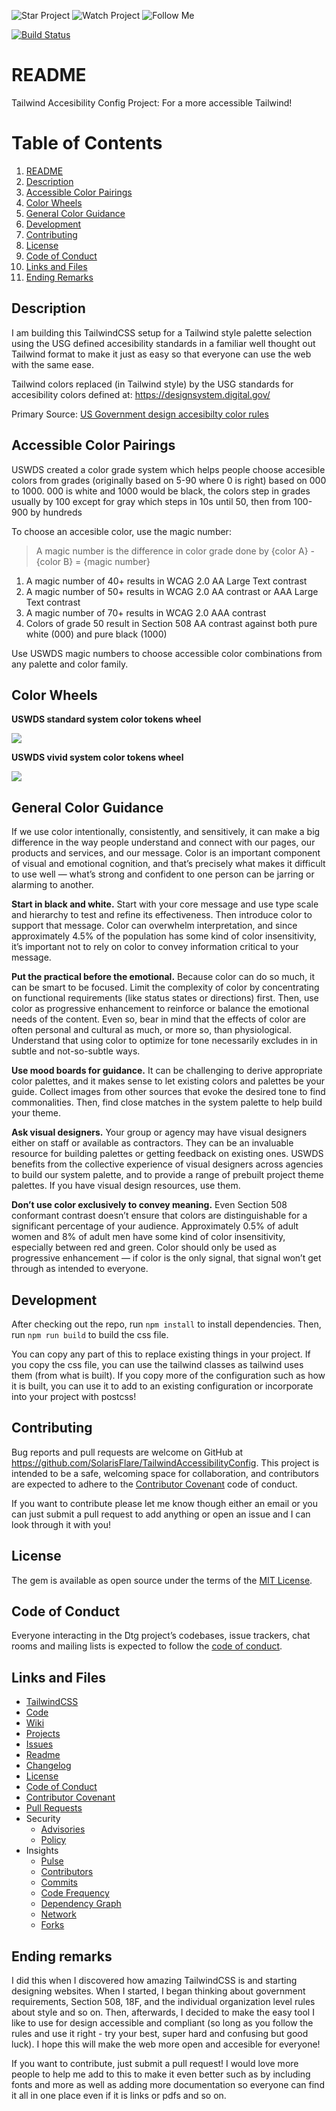 ![Star Project](https://img.shields.io/github/stars/SolarisFlare/dtg.svg?style=social)
![Watch Project](https://img.shields.io/github/watchers/SolarisFlare/dtg.svg?style=social)
![Follow Me](https://img.shields.io/github/followers/SolarisFlare.svg?style=social)

[![Build Status](https://travis-ci.org/SolarisFlare/TailwindAccessibilityConfig.svg?branch=master)](https://travis-ci.org/SolarisFlare/TailwindAccessibilityConfig)

# README

Tailwind Accesibility Config Project: For a more accessible Tailwind!

# Table of Contents

1. [README](#readme)
2. [Description](#description)
3. [Accessible Color Pairings](#accessible-color-pairings)
4. [Color Wheels](#color-wheels)
5. [General Color Guidance](#general-color-guidance)
6. [Development](#development)
7. [Contributing](#contributing)
8. [License](#license)
9. [Code of Conduct](#code-of-conduct)
10. [Links and Files](#links-and-files)
11. [Ending Remarks](#ending-remarks)

## Description

I am building this TailwindCSS setup for a Tailwind style palette selection using the USG defined accesibility standards in a familiar well thought out Tailwind format to make it just as easy so that everyone can use the web with the same ease.

Tailwind colors replaced (in Tailwind style) by the USG standards for accesibility colors defined at: https://designsystem.digital.gov/

Primary Source: [US Government design accesibilty color rules](https://designsystem.digital.gov/design-tokens/color/overview/)

## Accessible Color Pairings

USWDS created a color grade system which helps people choose accesible colors from grades (originally based on 5-90 where 0 is right) based on 000 to 1000. 000 is white and 1000 would be black, the colors step in grades usually by 100 except for gray which steps in 10s until 50, then from 100-900 by hundreds

To choose an accesible color, use the magic number:

> A magic number is the difference in color grade done by {color A} - {color B} = {magic number}

1. A magic number of 40+ results in WCAG 2.0 AA Large Text contrast
2. A magic number of 50+ results in WCAG 2.0 AA contrast or AAA Large Text contrast
3. A magic number of 70+ results in WCAG 2.0 AAA contrast
4. Colors of grade 50 result in Section 508 AA contrast against both pure white (000) and pure black (1000)

Use USWDS magic numbers to choose accessible color combinations from any palette and color family.
 
## Color Wheels

**USWDS standard system color tokens wheel**

![](uswds-standard-color-wheel.jpg)

**USWDS vivid system color tokens wheel**

![](uswds-vivid-color-wheel.jpg)


## General Color Guidance

If we use color intentionally, consistently, and sensitively, it can make a big difference in the way people understand and connect with our pages, our products and services, and our message. Color is an important component of visual and emotional cognition, and that’s precisely what makes it difficult to use well — what’s strong and confident to one person can be jarring or alarming to another.

**Start in black and white.** Start with your core message and use type scale and hierarchy to test and refine its effectiveness. Then introduce color to support that message. Color can overwhelm interpretation, and since approximately 4.5% of the population has some kind of color insensitivity, it’s important not to rely on color to convey information critical to your message.

**Put the practical before the emotional.** Because color can do so much, it can be smart to be focused. Limit the complexity of color by concentrating on functional requirements (like status states or directions) first. Then, use color as progressive enhancement to reinforce or balance the emotional needs of the content. Even so, bear in mind that the effects of color are often personal and cultural as much, or more so, than physiological. Understand that using color to optimize for tone necessarily excludes in in subtle and not-so-subtle ways.

**Use mood boards for guidance.** It can be challenging to derive appropriate color palettes, and it makes sense to let existing colors and palettes be your guide. Collect images from other sources that evoke the desired tone to find commonalities. Then, find close matches in the system palette to help build your theme.

**Ask visual designers.** Your group or agency may have visual designers either on staff or available as contractors. They can be an invaluable resource for building palettes or getting feedback on existing ones. USWDS benefits from the collective experience of visual designers across agencies to build our system palette, and to provide a range of prebuilt project theme palettes. If you have visual design resources, use them.

**Don’t use color exclusively to convey meaning.** Even Section 508 conformant contrast doesn’t ensure that colors are distinguishable for a significant percentage of your audience. Approximately 0.5% of adult women and 8% of adult men have some kind of color insensitivity, especially between red and green. Color should only be used as progressive enhancement — if color is the only signal, that signal won’t get through as intended to everyone.

## Development

After checking out the repo, run `npm install` to install dependencies. Then, run `npm run build` to build the css file.

You can copy any part of this to replace existing things in your project.  If you copy the css file, you can use the tailwind classes as tailwind uses them (from what is built).  If you copy more of the configuration such as how it is built, you can use it to add to an existing configuration or incorporate into your project with postcss!

## Contributing

Bug reports and pull requests are welcome on GitHub at https://github.com/SolarisFlare/TailwindAccessibilityConfig. This project is intended to be a safe, welcoming space for collaboration, and contributors are expected to adhere to the [Contributor Covenant](http://contributor-covenant.org) code of conduct.

If you want to contribute please let me know though either an email or you can just submit a pull request to add anything or open an issue and I can look through it with you!

## License

The gem is available as open source under the terms of the [MIT License](https://opensource.org/licenses/MIT).

## Code of Conduct

Everyone interacting in the Dtg project’s codebases, issue trackers, chat rooms and mailing lists is expected to follow the [code of conduct](https://github.com/SolarisFlare/TailwindAccessibilityConfig/blob/master/CODE_OF_CONDUCT.md).

## Links and Files

- [TailwindCSS](https://tailwindcss.com/)
- [Code](https://github.com/SolarisFlare/TailwindAccessibilityConfig)
- [Wiki](https://github.com/SolarisFlare/TailwindAccessibilityConfig/wiki)
- [Projects](https://github.com/SolarisFlare/TailwindAccessibilityConfig/projects)
- [Issues](https://github.com/SolarisFlare/TailwindAccessibilityConfig/issues)
- [Readme](https://github.com/SolarisFlare/TailwindAccessibilityConfig/blob/master/README.md)
- [Changelog](https://github.com/SolarisFlare/TailwindAccessibilityConfig/blob/master/CHANGELOG.md)
- [License](https://github.com/SolarisFlare/TailwindAccessibilityConfig/blob/master/LICENSE)
- [Code of Conduct](https://github.com/SolarisFlare/TailwindAccessibilityConfig/blob/master/CODE_OF_CONDUCT.md)
- [Contributor Covenant](http://contributor-covenant.org)
- [Pull Requests](https://github.com/SolarisFlare/TailwindAccessibilityConfig/pulls)
- Security
  - [Advisories](https://github.com/SolarisFlare/TailwindAccessibilityConfig/security/advisories)
  - [Policy](https://github.com/SolarisFlare/TailwindAccessibilityConfig/security/policy)
- Insights
  - [Pulse](https://github.com/SolarisFlare/TailwindAccessibilityConfig/pulse)
  - [Contributors](https://github.com/SolarisFlare/TailwindAccessibilityConfig/graphs/contributors)
  - [Commits](https://github.com/SolarisFlare/TailwindAccessibilityConfig/graphs/commit-activity)
  - [Code Frequency](https://github.com/SolarisFlare/TailwindAccessibilityConfig/graphs/code-frequency)
  - [Dependency Graph](https://github.com/SolarisFlare/TailwindAccessibilityConfig/network/dependencies)
  - [Network](https://github.com/SolarisFlare/TailwindAccessibilityConfig/network)
  - [Forks](https://github.com/SolarisFlare/TailwindAccessibilityConfig/network/members)

## Ending remarks

I did this when I discovered how amazing TailwindCSS is and starting designing websites. When I started, I began thinking about government requirements, Section 508, 18F, and the individual organization level rules about style and so on. Then, afterwards, I decided to make the easy tool I like to use for design accessible and compliant (so long as you follow the rules and use it right - try your best, super hard and confusing but good luck).  I hope this will make the web more open and accesible for everyone!

If you want to contribute, just submit a pull request!  I would love more people to help me add to this to make it even better such as by including fonts and more as well as adding more documentation so everyone can find it all in one place even if it is links or pdfs and so on.
